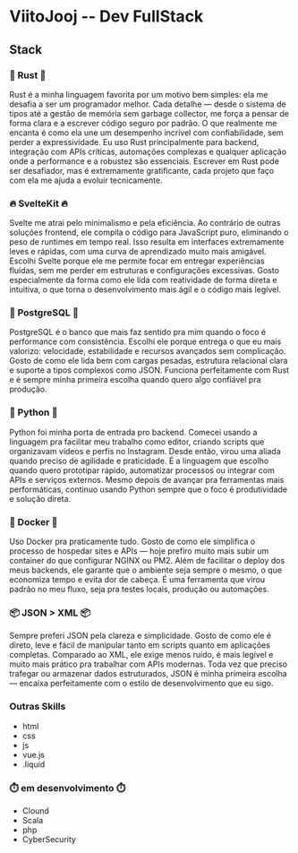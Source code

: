 # ViitoJooj -- Dev FullStack
## Stack
### 🦀 Rust 🦀
Rust é a minha linguagem favorita por um motivo bem simples: ela me desafia a ser um programador melhor. Cada detalhe — desde o sistema de tipos até a gestão de memória sem garbage collector, me força a pensar de forma clara e a escrever código seguro por padrão. O que realmente me encanta é como ela une um desempenho incrível com confiabilidade, sem perder a expressividade. Eu uso Rust principalmente para backend, integração com APIs críticas, automações complexas e qualquer aplicação onde a performance e a robustez são essenciais. Escrever em Rust pode ser desafiador, mas é extremamente gratificante, cada projeto que faço com ela me ajuda a evoluir tecnicamente.

### 🔥 SvelteKit 🔥
Svelte me atrai pelo minimalismo e pela eficiência. Ao contrário de outras soluções frontend, ele compila o código para JavaScript puro, eliminando o peso de runtimes em tempo real. Isso resulta em interfaces extremamente leves e rápidas, com uma curva de aprendizado muito mais amigável. Escolhi Svelte porque ele me permite focar em entregar experiências fluídas, sem me perder em estruturas e configurações excessivas. Gosto especialmente da forma como ele lida com reatividade de forma direta e intuitiva, o que torna o desenvolvimento mais ágil e o código mais legível.

### 🐘 PostgreSQL 🐘

PostgreSQL é o banco que mais faz sentido pra mim quando o foco é performance com consistência. Escolhi ele porque entrega o que eu mais valorizo: velocidade, estabilidade e recursos avançados sem complicação. Gosto de como ele lida bem com cargas pesadas, estrutura relacional clara e suporte a tipos complexos como JSON. Funciona perfeitamente com Rust e é sempre minha primeira escolha quando quero algo confiável pra produção.

### 🐍 Python 🐍

Python foi minha porta de entrada pro backend. Comecei usando a linguagem pra facilitar meu trabalho como editor, criando scripts que organizavam vídeos e perfis no Instagram. Desde então, virou uma aliada quando preciso de agilidade e praticidade. É a linguagem que escolho quando quero prototipar rápido, automatizar processos ou integrar com APIs e serviços externos. Mesmo depois de avançar pra ferramentas mais performáticas, continuo usando Python sempre que o foco é produtividade e solução direta.

### 🐳 Docker 🐳

Uso Docker pra praticamente tudo. Gosto de como ele simplifica o processo de hospedar sites e APIs — hoje prefiro muito mais subir um container do que configurar NGINX ou PM2. Além de facilitar o deploy dos meus backends, ele garante que o ambiente seja sempre o mesmo, o que economiza tempo e evita dor de cabeça. É uma ferramenta que virou padrão no meu fluxo, seja pra testes locais, produção ou automações.

### 📦 JSON > XML 📦

Sempre preferi JSON pela clareza e simplicidade. Gosto de como ele é direto, leve e fácil de manipular tanto em scripts quanto em aplicações completas. Comparado ao XML, ele exige menos ruído, é mais legível e muito mais prático pra trabalhar com APIs modernas. Toda vez que preciso trafegar ou armazenar dados estruturados, JSON é minha primeira escolha — encaixa perfeitamente com o estilo de desenvolvimento que eu sigo.

### Outras Skills
- html
- css
- js
- vue.js
- .liquid

### ⏱️ em desenvolvimento ⏱️
- Clound
- Scala
- php
- CyberSecurity
